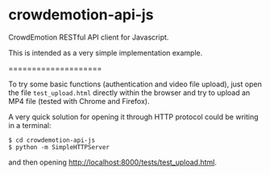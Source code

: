 crowdemotion-api-js
====================

CrowdEmotion RESTful API client for Javascript.

This is intended as a very simple implementation example.

====================

To try some basic functions (authentication and video file upload), just open the file `test_upload.html` directly within the browser and try to upload an MP4 file (tested with Chrome and Firefox).

A very quick solution for opening it through HTTP protocol could be writing in a terminal:

```
$ cd crowdemotion-api-js
$ python -m SimpleHTTPServer
```

and then opening [http://localhost:8000/tests/test_upload.html](http://localhost:8000/tests/test_upload.html).
